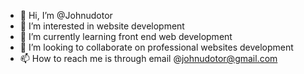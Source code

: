 - 👋 Hi, I’m @Johnudotor
- 👀 I’m interested in website development 
- 🌱 I’m currently learning front end web development 
- 💞️ I’m looking to collaborate on professional websites development 
- 📫 How to reach me is through email @johnudotor@gmail.com

<!---
Johnudotor/Johnudotor is a ✨ special ✨ repository because its `README.md` (this file) appears on your GitHub profile.
You can click the Preview link to take a look at your changes.
--->
